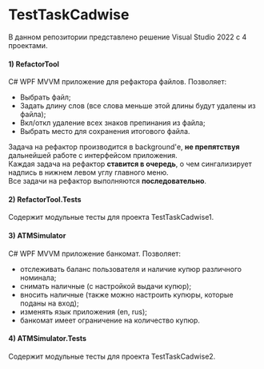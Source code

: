 # TestTaskCadwise

В данном репозитории представлено решение Visual Studio 2022 с 4 проектами.

#### 1) RefactorTool
C# WPF MVVM приложение для рефактора файлов.
Позволяет:
* Выбрать файл;
* Задать длину слов (все слова меньше этой длины будут удалены из файла);
* Вкл/откл удаление всех знаков препинания из файла;
* Выбрать место для сохранения итогового файла.

Задача на рефактор производится в background'е, **не препятствуя** дальнейшей работе с интерфейсом приложения. \
Каждая задача на рефактор **ставится в очередь**, о чем сингализирует надпись в нижнем левом углу главного меню. \
Все задачи на рефактор выполняются **последовательно**.

#### 2) RefactorTool.Tests
Содержит модульные тесты для проекта TestTaskCadwise1.

#### 3) ATMSimulator
C# WPF MVVM приложение банкомат.
Позволяет:
* отслеживать баланс пользователя и наличие купюр различного номинала;
* снимать наличные (с настройкой выдачи купюр);
* вносить наличные (также можно настроить купюры, которые поданы на вход);
* изменять язык приложения (en, rus);
* банкомат имеет ограничение на количество купюр.

#### 4) ATMSimulator.Tests
Содержит модульные тесты для проекта TestTaskCadwise2.
